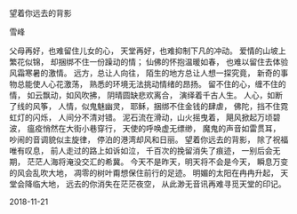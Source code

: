 望着你远去的背影

雪峰


父母再好，也难留住儿女的心，
天堂再好，也难抑制下凡的冲动。
爱情的山坡上繁花似锦，
却捆绑不住一份躁动的情；
仙佛的怀抱温暖如春，
也难以留住去体验风霜寒暑的激情。
远方，总让人向往，
陌生的地方总让人想一探究竟，
新奇的事物总能使人心花激荡，
熟悉的环境无法挑动情绪的昂扬。
留不住的心，缠不住的情，
如云飘动，如风吹拂，
阴晴圆缺悲欢离合，
演绎着千古人生。
人心，如断了线的风筝，
人情，似鬼魅幽灵，
耶稣，捆绑不住金钱的肆虐，
佛陀，挡不住霓虹灯的闪烁，
人间分不清对错。
泥石流在滑动，山火摇曳着，
飓风掀起万顷碧波，
瘟疫悄然在大街小巷穿行，
天使的呼唤虚无缥缈，
魔鬼的声音如雷贯耳，
吵闹的音调貌似主旋律，
停泊的港湾却风和日丽。
望着你远去的背影，
除了祝福唯有叹息，
前人走过的路上如诉如泣，
千百次的挽留消失了痕迹，
一别后会无期，
茫茫人海将淹没交汇的希冀。
今天不是昨天，明天将不会是今天，
瞬息万变的风会乱吹大地，
凋零的树叶甭想保住前行的足迹。
明媚的太阳在冉冉升起，
天堂会降临大地，
远去的你消失在茫茫夜空，
从此渺无音讯再难寻觅天堂的印记。

2018-11-21



